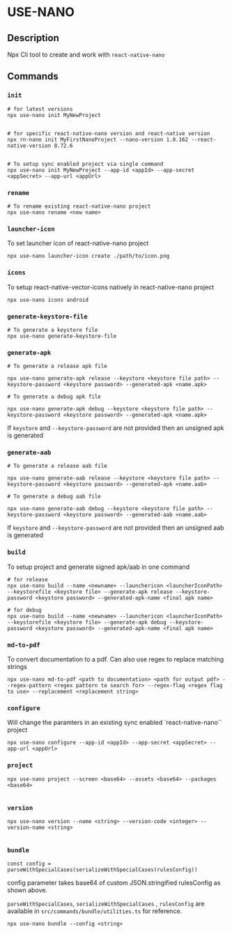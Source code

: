 # USE-NANO

## Description
Npx Cli tool to create and work with `react-native-nano`

## Commands

### `init`
```
# for latest versions
npx use-nano init MyNewProject


# for specific react-native-nano version and react-native version
npx rn-nano init MyFirstNanoProject --nano-version 1.0.162 --react-native-version 0.72.6  


# To setup sync enabled project via single command
npx use-nano init MyNewProject --app-id <appId> --app-secret <appSecret> --app-url <appUrl>

```
### `rename`
```
# To rename existing react-native-nano project
npx use-nano rename <new name>
```

### `launcher-icon`
To set launcher icon of react-native-nano project
```
npx use-nano launcher-icon create ./path/to/icon.png
```

### `icons`
To setup react-native-vector-icons natively in react-native-nano project
```
npx use-nano icons android 
```


### `generate-keystore-file`


```
# To generate a keystore file 
npx use-nano generate-keystore-file
```

### `generate-apk`
```
# To generate a release apk file 
 
npx use-nano generate-apk release --keystore <keystore file path> --keystore-password <keystore password> --generated-apk <name.apk> 
```

```
# To generate a debug apk file 
 
npx use-nano generate-apk debug --keystore <keystore file path> --keystore-password <keystore password> --generated-apk <name.apk> 
```
If `keystore` and `--keystore-password` are not provided then an unsigned apk is generated

### `generate-aab`
```
# To generate a release aab file 
 
npx use-nano generate-aab release --keystore <keystore file path> --keystore-password <keystore password> --generated-apk <name.aab> 
```

```
# To generate a debug aab file 
 
npx use-nano generate-aab debug --keystore <keystore file path> --keystore-password <keystore password> --generated-aab <name.aab> 
```
If `keystore` and `--keystore-password` are not provided then an unsigned aab is generated


### `build`
To setup project and generate signed apk/aab in one command

```
# for release
npx use-nano build --name <newname> --launchericon <launcherIconPath> --keystorefile <keystore file> --generate-apk release --keystore-password <keystore password> --generated-apk-name <final apk name>

# for debug
npx use-nano build --name <newname> --launchericon <launcherIconPath> --keystorefile <keystore file> --generate-apk debug --keystore-password <keystore password> --generated-apk-name <final apk name>

```

### `md-to-pdf`

To convert documentation to a pdf. Can also use regex to replace matching strings


```
npx use-nano md-to-pdf <path to documentation> <path for output pdf> --regex-pattern <regex pattern to search for> --regex-flag <regex flag to use> --replacement <replacement string>
```
### `configure`
Will change the paramters in an existing sync enabled `react-native-nano`` project

```
npx use-nano configure --app-id <appId> --app-secret <appSecret> --app-url <appUrl>

```

### `project`

```
npx use-nano project --screen <base64> --assets <base64> --packages <base64> 
    
```

### `version`

```
npx use-nano version --name <string> --version-code <integer> --version-name <string>
    
```


### `bundle`

`const config = parseWithSpecialCases(serializeWithSpecialCases(rulesConfig))`

config parameter takes base64 of custom JSON.stringified rulesConfig as shown above.


`parseWithSpecialCases`, `serializeWithSpecialCases` , `rulesConfig` are available in `src/commands/bundle/utilities.ts` for reference.


```
npx use-nano bundle --config <string> 
    
```